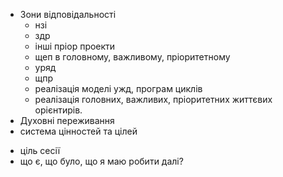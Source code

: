 * Зони відповідальності
	* нзі 
	* здр
	* інші пріор проекти
	* щеп в головному, важливому, пріоритетному
	* уряд
	* щпр
	* реалізація моделі ужд, програм циклів
	* реалізація головних, важливих, пріоритетних життєвих орієнтирів.
* Духовні переживання
* система цінностей та цілей
- ціль сесії 
- що є, що було, що я маю робити далі?